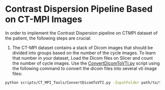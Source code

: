 # Contrast Dispersion Pipeline Based on CT-MPI Images

In order to implement the Contrast Dispersion pipeline on CTMPI dataset of the patient, the following steps are crucial:

1. The CT-MPI dataset contains a stack of Dicom images that should be divided into groups based on the number of the cycle images. To learn that number in your dataset, Load the Dicom files on Slicer and count the number of cycle images. Use the [ConvertDicomToVTI.py](../../scripts/CT_MPI_Tools/ConvertDicomToVTI.py) script using the following command to convert the dicom files into several vti image files:

```bash
python scripts/CT_MPI_Tools/ConvertDicomToVTI.py -InputFolder path/to/the/folder/containing/the/dicom/images -NofCycle number_of_cycle_images_in_the_stack
```

